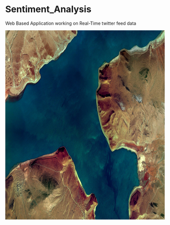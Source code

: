 # Sentiment_Analysis

Web Based Application working on Real-Time twitter feed data

<a href="https://www.linkedin.com/in/lakshyakumar24/"><img height="600" src="1014.jpg"></a>
